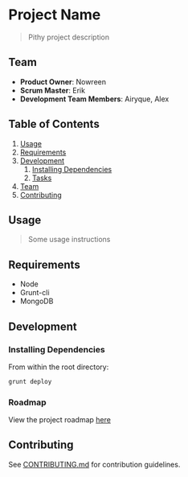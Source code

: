 # Project Name

> Pithy project description

## Team

  - __Product Owner__: Nowreen
  - __Scrum Master__: Erik
  - __Development Team Members__: Airyque, Alex

## Table of Contents

1. [Usage](#Usage)
1. [Requirements](#requirements)
1. [Development](#development)
    1. [Installing Dependencies](#installing-dependencies)
    1. [Tasks](#tasks)
1. [Team](#team)
1. [Contributing](#contributing)

## Usage

> Some usage instructions

## Requirements

- Node 
- Grunt-cli
- MongoDB

## Development

### Installing Dependencies

From within the root directory:

```sh
grunt deploy
```

### Roadmap

View the project roadmap [here](LINK_TO_PROJECT_ISSUES)


## Contributing

See [CONTRIBUTING.md](CONTRIBUTING.md) for contribution guidelines.
